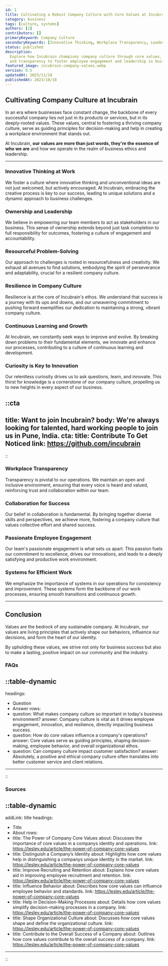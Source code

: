 ```yaml
---
id: 1
title: Cultivating a Robust Company Culture with Core Values at Incubrain
category: business
tags: [culture, systems]
authors: [1]
contributors: []
primaryKeyword: Company Culture
secondaryKeywords: [Innovative Thinking, Workplace Transparency, Leadership in Business]
status: published
description:
  Explore how Incubrain champions company culture through core values, emphasizing innovative thinking, resilience,
  and transparency to foster employee engagement and leadership in business.
featured_image: incubrain-company-values.webp
version: 0.5
updatedAt: 2023/11/18
publishedAt: 2023/10/18
---
```


## **Cultivating Company Culture at Incubrain**

In an era where businesses face constant change, the backbone of every successful company lies not just in its products or services, but in its deeply-rooted values. These values, central to fostering a thriving company culture, serve as guiding principles for decision-making and help in creating a workplace environment that stands out.

At Incubrain, **our values are more than just words, they're the essence of who we are** and how we operate in the realm of business ethics and leadership.

---

### **Innovative Thinking at Work**

We foster a culture where innovative thinking and unconventional ideas are not just welcomed, but actively encouraged. At Incubrain, embracing the creative process is key to our success, leading to unique solutions and a dynamic approach to business challenges.

### **Ownership and Leadership**

We believe in empowering our team members to act as stakeholders in our business. This sense of ownership extends beyond just task completion to full responsibility for outcomes, fostering a culture of engagement and accountability.

### **Resourceful Problem-Solving**

Our approach to challenges is rooted in resourcefulness and creativity. We exhaust all avenues to find solutions, embodying the spirit of perseverance and adaptability, crucial for a resilient company culture.

### **Resilience in Company Culture**

Resilience is at the core of Incubrain's ethos. We understand that success is a journey with its ups and downs, and our unwavering commitment to pushing forward exemplifies our dedication to maintaining a strong, vibrant company culture.

### **Continuous Learning and Growth**

At Incubrain, we constantly seek ways to improve and evolve. By breaking down problems to their fundamental elements, we innovate and enhance our processes, contributing to a culture of continuous learning and development.

### **Curiosity is Key to Innovation**

Our relentless curiosity drives us to ask questions, learn, and innovate. This thirst for knowledge is a cornerstone of our company culture, propelling us to new heights in every aspect of our business.


::cta
---
title: Want to join Incubrain?
body: We're always looking for talented, hard working people to join us in Pune, India.
cta: 
  title: Contribute To Get Noticed
  link: https://github.com/incubrain
---
::

### **Workplace Transparency**

Transparency is pivotal to our operations. We maintain an open and inclusive environment, ensuring that every voice is heard and valued, reinforcing trust and collaboration within our team.

### **Collaboration for Success**

Our belief in collaboration is fundamental. By bringing together diverse skills and perspectives, we achieve more, fostering a company culture that values collective effort and shared success.

### **Passionate Employee Engagement**

Our team's passionate engagement is what sets us apart. This passion fuels our commitment to excellence, drives our innovations, and leads to a deeply satisfying and productive work environment.

### **Systems for Efficient Work**

We emphasize the importance of systems in our operations for consistency and improvement. These systems form the backbone of our work processes, ensuring smooth transitions and continuous growth.

---

## **Conclusion**

Values are the bedrock of any sustainable company. At Incubrain, our values are living principles that actively shape our behaviors, influence our decisions, and form the heart of our identity. 

By upholding these values, we strive not only for business success but also to make a lasting, positive impact on our community and the industry.

### **FAQs**

::table-dynamic
---
headings: 
  - Question
  - Answer
rows:
  - question: What makes company culture so important in today's business environment?
    answer: Company culture is vital as it drives employee engagement, innovation, and resilience, directly impacting business success.
  - question: How do core values influence a company's operations?
    answer: Core values serve as guiding principles, shaping decision-making, employee behavior, and overall organizational ethos.
  - question: Can company culture impact customer satisfaction?
    answer: Absolutely, a positive and ethical company culture often translates into better customer service and client relations.
---
::


### **Sources**

::table-dynamic
---
addLink: title
headings: 
  - Title
  - About
rows:
  - title: The Power of Company Core Values
    about: Discusses the importance of core values in a companys identity and operations.
    link: https://lesley.edu/article/the-power-of-company-core-values
  - title: Distinguish a Company’s Identity
    about: Highlights how core values help in distinguishing a companys unique identity in the market.
    link: https://lesley.edu/article/the-power-of-company-core-values
  - title: Improve Recruiting and Retention
    about: Explains how core values aid in improving employee recruitment and retention.
    link: https://lesley.edu/article/the-power-of-company-core-values
  - title: Influence Behavior
    about: Describes how core values can influence employee behavior and standards.
    link: https://lesley.edu/article/the-power-of-company-core-values
  - title: Help in Decision-Making Processes
    about: Details how core values simplify decision-making processes in a company.
    link: https://lesley.edu/article/the-power-of-company-core-values
  - title: Shape Organizational Culture
    about: Discusses how core values shape and define the organizational culture.
    link: https://lesley.edu/article/the-power-of-company-core-values
  - title: Contribute to the Overall Success of a Company
    about: Outlines how core values contribute to the overall success of a company.
    link: https://lesley.edu/article/the-power-of-company-core-values
---
::


